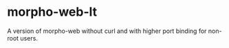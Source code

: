 # morpho-web-lt
A version of morpho-web without curl and with higher port binding for non-root users.
